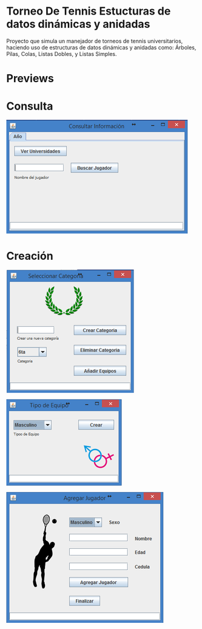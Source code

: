 # Torneo De Tennis Estucturas de datos dinámicas y anidadas
Proyecto que simula un manejador de torneos de tennis universitarios, haciendo uso de estructuras de datos dinámicas y anidadas como: Árboles, Pilas, Colas, Listas Dobles, y Listas Simples.

# Previews
# Consulta
![alt tag](https://github.com/JotaRaffalli/Torneo-De-Tennis_Estucturas-de-datos-dinamicas-y-anidadas/blob/master/Imagenes%20preview/Screenshot%20(7).png)
# Creación
![alt tag](https://github.com/JotaRaffalli/Torneo-De-Tennis_Estucturas-de-datos-dinamicas-y-anidadas/blob/master/Imagenes%20preview/Screenshot%20(8).png)

![alt tag](https://github.com/JotaRaffalli/Torneo-De-Tennis_Estucturas-de-datos-dinamicas-y-anidadas/blob/master/Imagenes%20preview/Screenshot%20(9).png)

![alt tag](https://github.com/JotaRaffalli/Torneo-De-Tennis_Estucturas-de-datos-dinamicas-y-anidadas/blob/master/Imagenes%20preview/Screenshot%20(10).png)


